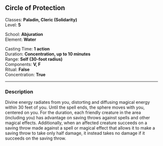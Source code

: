 ## Circle of Protection

Classes: **Paladin, Cleric (Solidarity)**  
Level: **5**  

School: **Abjuration**  
Element: **Water**  

Casting Time: **1 action**  
Duration: **Concentration, up to 10 minutes**  
Range: **Self (30-foot radius)**  
Components: **V, F**  
Ritual: **False**  
Concentration: **True**  

------

### Description

Divine energy radiates from you, distorting and diffusing magical energy within 30 feet of you. Until the spell ends, the sphere moves with you, centered on you. For the duration, each friendly creature in the area (including you) has advantage on saving throws against spells and other magical effects. Additionally, when an affected creature succeeds on a saving throw made against a spell or magical effect that allows it to make a saving throw to take only half damage, it instead takes no damage if it succeeds on the saving throw.